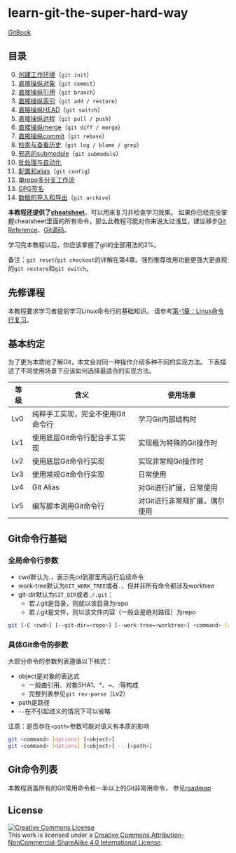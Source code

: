 # learn-git-the-super-hard-way

[GitBook](https://app.gitbook.com/@b1f6c1c4/s/learn-git-the-super-hard-way/)

## 目录

0. [创建工作环境](chapter0.md)（`git init`）
1. [直接操纵对象](chapter1.md)（`git commit`）
2. [直接操纵引用](chapter2.md)（`git branch`）
3. [直接操纵索引](chapter3.md)（`git add / restore`）
4. [直接操纵HEAD](chapter4.md)（`git switch`）
5. [直接操纵远程](chapter5.md)（`git pull / push`）
6. [直接操纵merge](chapter6.md)（`git diff / merge`）
7. [直接操纵commit](chapter7.md)（`git rebase`）
8. [检索与查看历史](chapter8.md)（`git log / blame / grep`）
9. [邪恶的submodule](chapter9.md)（`git submodule`）
10. [批处理与自动化](chapter10.md)
11. [配置和alias](chapter11.md)（`git config`）
12. [单repo多分支工作流](chapter12.md)
13. [GPG签名](chapter13.md)
14. [数据的导入和导出](chapter14.md)（`git archive`）

**本教程还提供了[cheatsheet](cheatsheet.md)**，可以用来复习并检查学习效果。
如果你已经完全掌握cheatsheet里面的所有命令，那么此教程可能对你来说太过浅显，建议移步[Git Reference](https://git-scm.com/docs)、[Git源码](https://github.com/git/git)。

学习完本教程以后，你应该掌握了git的全部用法的2%。

备注：`git reset`/`git checkout`的详解在第4章。强烈推荐改用功能更强大更直观的`git restore`和`git switch`。

## 先修课程

本教程要求学习者提前学习Linux命令行的基础知识。
请参考[第-1章：Linux命令行复习](chapter-1.md)。

## 基本约定

为了更为本质地了解Git，本文会对同一种操作介绍多种不同的实现方法。
下表描述了不同使用场景下应该如何选择最适合的实现方法。

| 等级 | 含义 | 使用场景 |
| --- | --- | --- |
| Lv0 | 纯粹手工实现，完全不使用Git命令行 | 学习Git内部结构时 |
| Lv1 | 使用底层Git命令行配合手工实现 | 实现极为特殊的Git操作时 |
| Lv2 | 使用底层Git命令行实现 | 实现非常规Git操作时 |
| Lv3 | 使用常规Git命令行实现 | 日常使用 |
| Lv4 | Git Alias | 对Git进行扩展，日常使用 |
| Lv5 | 编写脚本调用Git命令行 | 对Git进行非常规扩展，偶尔使用 |

## Git命令行基础

### 全局命令行参数

- cwd默认为.，表示先cd到那里再运行后续命令
- work-tree默认为`GIT_WORK_TREE`或者`.`，但并非所有命令都涉及worktree
- git-dir默认为`GIT_DIR`或者`./.git`：
  - 若./.git是目录，则就以该目录为repo
  - 若./.git是文件，则以该文件内容（一般会是绝对路径）为repo

```bash
git [-C <cwd>] [--git-dir=<repo>] [--work-tree=<worktree>] <command> [args]
```

### 具体Git命令的参数

大部分命令的参数列表遵循以下格式：
- object是对象的表达式
  - 一般由引用、对象SHA1、^、~、:等构成
  - 完整列表参见`git rev-parse`（Lv2）
- path是路径
- `--`在不引起歧义的情况下可以省略

注意：是否存在`<path>`参数可能对语义有本质的影响

```bash
git <command> [options] [<object>]
git <command> [options] [<object>] -- [<path>]
```

## Git命令列表

本教程涵盖所有的Git常用命令和一半以上的Git非常用命令，
参见[roadmap](ROADMAP)

## License

<a rel="license" href="http://creativecommons.org/licenses/by-nc-sa/4.0/"><img alt="Creative Commons License" style="border-width:0" src="https://i.creativecommons.org/l/by-nc-sa/4.0/88x31.png" /></a><br />This work is licensed under a <a rel="license" href="http://creativecommons.org/licenses/by-nc-sa/4.0/">Creative Commons Attribution-NonCommercial-ShareAlike 4.0 International License</a>.

